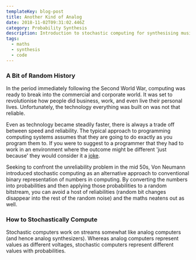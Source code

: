 ```yaml
---
templateKey: blog-post
title: Another Kind of Analog
date: 2018-11-02T09:31:02.446Z
category: Probability Synthesis
description: Introduction to stochastic computing for synthesising music.
tags:
  - maths
  - synthesis
  - code
---
```


### A Bit of Random History

In the period immediately following the Second World War, computing was ready to break into the commercial and corporate world. It was set to revolutionise how people did business, work, and even live their personal lives. Unfortunately, the technology everything was built on was not that reliable.

Even as technology became steadily faster, there is always a trade off between speed and reliability. The typical approach to programming computing systems assumes that they are going to do exactly as you program them to. If you were to suggest to a programmer that they had to work in an environment where the outcome might be different 'just because' they would consider it a [joke](http://p-nand-q.com/programming/languages/java2k/).

Seeking to confront the unreliability problem in the mid 50s, Von Neumann introduced stochastic computing as an alternative approach to conventional binary representation of numbers in computing. By converting the numbers into probabilities and then applying those probabilities to a random bitstream, you can avoid a host of reliabilities (random bit changes disappear into the rest of the random noise) and the maths neatens out as well.

### How to Stochastically Compute

Stochastic computers work on streams somewhat like analog computers (and hence analog synthesizers). Whereas analog computers represent values as different voltages, stochastic computers represent different values with probabilities. 
